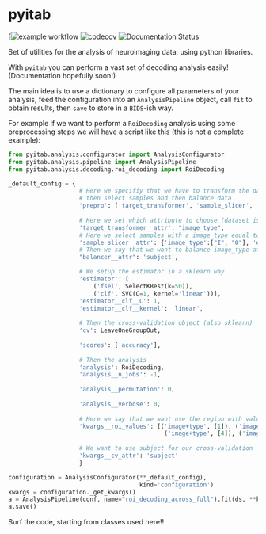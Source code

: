 # pyitab

[![example workflow](https://github.com/robbisg/pyitab/actions/workflows/test.yaml/badge.svg)
[![codecov](https://codecov.io/gh/robbisg/pyitab/branch/master/graph/badge.svg)](https://codecov.io/gh/robbisg/pyitab)
[![Documentation Status](https://readthedocs.org/projects/pyitab/badge/?version=latest)](https://pyitab.readthedocs.io/en/latest/?badge=latest)


Set of utilities for the analysis of neuroimaging data, using python libraries.

With ```pyitab``` you can perform a vast set of decoding analysis easily! (Documentation hopefully soon!)

The main idea is to use a dictionary to configure all parameters of your analysis, feed the configuration into an ```AnalysisPipeline``` object, call ```fit``` to obtain results, then ```save``` to store in a ```BIDS```-ish way.

For example if we want to perform a ```RoiDecoding``` analysis using some preprocessing steps we will have a script like this (this is not a complete example):
```python
from pyitab.analysis.configurator import AnalysisConfigurator
from pyitab.analysis.pipeline import AnalysisPipeline
from pyitab.analysis.decoding.roi_decoding import RoiDecoding

_default_config = {
                    # Here we specifiy that we have to transform the dataset labels
                    # then select samples and then balance data
                    'prepro': ['target_transformer', 'sample_slicer', 'balancer'],
                    
                    # Here we set which attribute to choose (dataset is a pymvpa dataset)
                    'target_transformer__attr': "image_type",
                    # Here we select samples with a image_type equal to I or O and evidence equal to 1
                    'sample_slicer__attr': {'image_type':["I", "O"], 'evidence':[1]},
                    # Then we say that we want to balance image_type at subject-level
                    "balancer__attr": 'subject',

                    # We setup the estimator in a sklearn way
                    'estimator': [
                        ('fsel', SelectKBest(k=50)),
                        ('clf', SVC(C=1, kernel='linear'))],
                    'estimator__clf__C': 1,
                    'estimator__clf__kernel': 'linear',
                    
                    # Then the cross-validation object (also sklearn)
                    'cv': LeaveOneGroupOut,
                    
                    'scores': ['accuracy'],
                    
                    # Then the analysis
                    'analysis': RoiDecoding,
                    'analysis__n_jobs': -1,
                    
                    'analysis__permutation': 0,
                    
                    'analysis__verbose': 0,
                    
                    # Here we say that we want use the region with value 1 in image+type mask
                    'kwargs__roi_values': [('image+type', [1]), ('image+type', [2]), ('image+type', [3]),
                                            ('image+type', [4]), ('image+type', [5])],
                    
                    # We want to use subject for our cross-validation
                    'kwargs__cv_attr': 'subject'
                    }

configuration = AnalysisConfigurator(**_default_config), 
                                     kind='configuration') 
kwargs = configuration._get_kwargs() 
a = AnalysisPipeline(conf, name="roi_decoding_across_full").fit(ds, **kwargs) 
a.save() 
```
Surf the code, starting from classes used here!!

